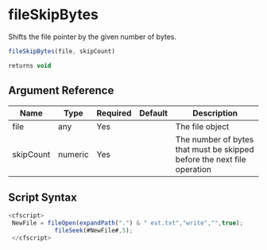 # fileSkipBytes

Shifts the file pointer by the given number of bytes.

```javascript
fileSkipBytes(file, skipCount)
```

```javascript
returns void
```

## Argument Reference

| Name | Type | Required | Default | Description |
| --- | --- | --- | --- | --- |
| file | any | Yes |  | The file object |
| skipCount | numeric | Yes |  | The number of bytes that must be skipped before the next file operation |

## Script Syntax

```javascript
<cfscript> 
 NewFile = fileOpen(expandPath(".") & "	est.txt","write","",true); 
             fileSeek(#NewFile#,5);  
 </cfscript>
```
